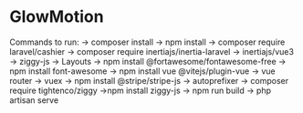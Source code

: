 # GlowMotion

Commands to run:
    -> composer install
    -> npm install
    -> composer require laravel/cashier
    -> composer require inertiajs/inertia-laravel
    -> inertiajs/vue3
    -> ziggy-js
    -> Layouts
    -> npm install @fortawesome/fontawesome-free
    -> npm install font-awesome
    -> npm install vue @vitejs/plugin-vue
    -> vue router
    -> vuex
    -> npm install @stripe/stripe-js
    -> autoprefixer
    -> composer require tightenco/ziggy
    ->npm install ziggy-js
    -> npm run build
    -> php artisan serve

